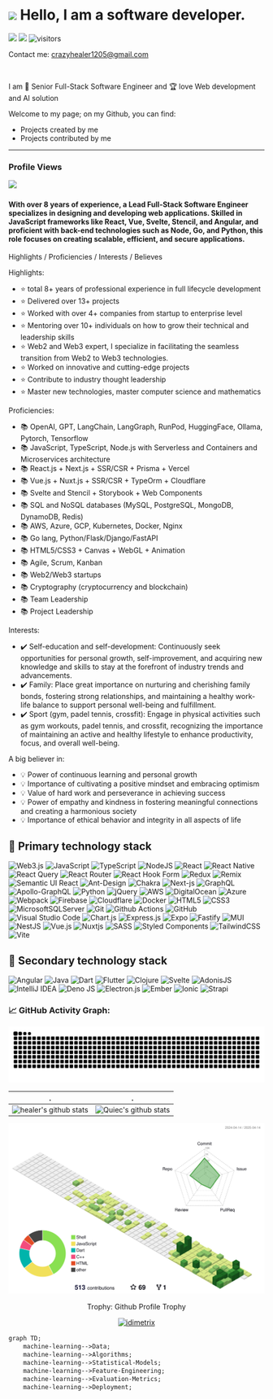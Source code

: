 # <img src="https://media.giphy.com/media/hvRJCLFzcasrR4ia7z/giphy.gif" width="30px"> Hello, I am a software developer.

<p>
    <a href="https://github.com/healer-1205/healer-1205"><img src="https://img.shields.io/badge/status-updating-brightgreen.svg"></a>
    <a href="https://github.com/healer-1205/healer-1205/graphs/contributors"><img src="https://img.shields.io/github/contributors/idimetrix/idimetrix?color=blue"></a>
    <img src="https://visitor-badge.laobi.icu/badge?page_id=idimetrix" alt="visitors"/>   
</p>
<p> Contact me: <a href="mailto:crazyhealer1205@gmail.com">crazyhealer1205@gmail.com </a> </p>
<br />

I am 🧙 Senior Full-Stack Software Engineer and 🏆 love Web development and AI solution

Welcome to my page; on my Github, you can find:

- Projects created by me
- Projects contributed by me

---

### Profile Views

![](https://count.getloli.com/get/@idimetrix.github.readme)

#### With over 8 years of experience, a Lead Full-Stack Software Engineer specializes in designing and developing web applications. Skilled in JavaScript frameworks like React, Vue, Svelte, Stencil, and Angular, and proficient with back-end technologies such as Node, Go, and Python, this role focuses on creating scalable, efficient, and secure applications.

<summary>Highlights / Proficiencies / Interests / Believes</summary>

Highlights:

- ⭐ total 8+ years of professional experience in full lifecycle development
- ⭐ Delivered over 13+ projects
- ⭐ Worked with over 4+ companies from startup to enterprise level
- ⭐ Mentoring over 10+ individuals on how to grow their technical and leadership skills
- ⭐ Web2 and Web3 expert, I specialize in facilitating the seamless transition from Web2 to Web3 technologies.
- ⭐ Worked on innovative and cutting-edge projects
- ⭐ Contribute to industry thought leadership
- ⭐ Master new technologies, master computer science and mathematics

Proficiencies:

- 📚 OpenAI, GPT, LangChain, LangGraph, RunPod, HuggingFace, Ollama, Pytorch, Tensorflow
- 📚 JavaScript, TypeScript, Node.js with Serverless and Containers and Microservices architecture
- 📚 React.js + Next.js + SSR/CSR + Prisma + Vercel
- 📚 Vue.js + Nuxt.js + SSR/CSR + TypeOrm + Cloudflare
- 📚 Svelte and Stencil + Storybook + Web Components
- 📚 SQL and NoSQL databases (MySQL, PostgreSQL, MongoDB, DynamoDB, Redis)
- 📚 AWS, Azure, GCP, Kubernetes, Docker, Nginx
- 📚 Go lang, Python/Flask/Django/FastAPI
- 📚 HTML5/CSS3 + Canvas + WebGL + Animation
- 📚 Agile, Scrum, Kanban
- 📚 Web2/Web3 startups
- 📚 Cryptography (cryptocurrency and blockchain)
- 📚 Team Leadership
- 📚 Project Leadership

Interests:

- ✔️ Self-education and self-development: Continuously seek opportunities for personal growth, self-improvement, and acquiring new knowledge and skills to stay at the forefront of industry trends and advancements.
- ✔️ Family: Place great importance on nurturing and cherishing family bonds, fostering strong relationships, and maintaining a healthy work-life balance to support personal well-being and fulfillment.
- ✔️ Sport (gym, padel tennis, crossfit): Engage in physical activities such as gym workouts, padel tennis, and crossfit, recognizing the importance of maintaining an active and healthy lifestyle to enhance productivity, focus, and overall well-being.

A big believer in:

- 💡 Power of continuous learning and personal growth
- 💡 Importance of cultivating a positive mindset and embracing optimism
- 💡 Value of hard work and perseverance in achieving success
- 💡 Power of empathy and kindness in fostering meaningful connections and creating a harmonious society
- 💡 Importance of ethical behavior and integrity in all aspects of life

## 🥇 Primary technology stack

![Web3.js](https://img.shields.io/badge/web3.js-F16822?style=for-the-badge&logo=web3.js&logoColor=white)
![JavaScript](https://img.shields.io/badge/javascript-%23323330.svg?style=for-the-badge&logo=javascript&logoColor=%23F7DF1E)
![TypeScript](https://img.shields.io/badge/-TypeScript-007ACC?style=for-the-badge&logo=typescript&logoColor=white)
![NodeJS](https://img.shields.io/badge/node.js-6DA55F?style=for-the-badge&logo=node.js&logoColor=white)
![React](https://img.shields.io/badge/react-%2320232a.svg?style=for-the-badge&logo=react&logoColor=%2361DAFB)
![React Native](https://img.shields.io/badge/react_native-%2320232a.svg?style=for-the-badge&logo=react&logoColor=%2361DAFB)
![React Query](https://img.shields.io/badge/-React%20Query-FF4154?style=for-the-badge&logo=react%20query&logoColor=white)
![React Router](https://img.shields.io/badge/React_Router-CA4245?style=for-the-badge&logo=react-router&logoColor=white)
![React Hook Form](https://img.shields.io/badge/React%20Hook%20Form-%23EC5990.svg?style=for-the-badge&logo=reacthookform&logoColor=white)
![Redux](https://img.shields.io/badge/redux-%23593d88.svg?style=for-the-badge&logo=redux&logoColor=white)
![Remix](https://img.shields.io/badge/remix-%23000.svg?style=for-the-badge&logo=remix&logoColor=white)
![Semantic UI React](https://img.shields.io/badge/Semantic%20UI%20React-%2335BDB2.svg?style=for-the-badge&logo=SemanticUIReact&logoColor=white)
![Ant-Design](https://img.shields.io/badge/-AntDesign-%230170FE?style=for-the-badge&logo=ant-design&logoColor=white)
![Chakra](https://img.shields.io/badge/chakra-%234ED1C5.svg?style=for-the-badge&logo=chakraui&logoColor=white)
![Next-js](https://img.shields.io/badge/Next-black?style=for-the-badge&logo=next.js&logoColor=white)
![GraphQL](https://img.shields.io/badge/-GraphQL-E10098?style=for-the-badge&logo=graphql&logoColor=white)
![Apollo-GraphQL](https://img.shields.io/badge/-ApolloGraphQL-311C87?style=for-the-badge&logo=apollo-graphql)
![Python](https://img.shields.io/badge/python-3670A0?style=for-the-badge&logo=python&logoColor=ffdd54)
![jQuery](https://img.shields.io/badge/jquery-%230769AD.svg?style=for-the-badge&logo=jquery&logoColor=white)
![AWS](https://img.shields.io/badge/AWS-%23FF9900.svg?style=for-the-badge&logo=amazon-aws&logoColor=white)
![DigitalOcean](https://img.shields.io/badge/DigitalOcean-%230167ff.svg?style=for-the-badge&logo=digitalOcean&logoColor=white)
![Azure](https://img.shields.io/badge/azure-%230072C6.svg?style=for-the-badge&logo=azure-devops&logoColor=white)
![Webpack](https://img.shields.io/badge/-Webpack-8DD6F9?style=for-the-badge&logo=webpack&logoColor=white)
![Firebase](https://img.shields.io/badge/firebase-%23039BE5.svg?style=for-the-badge&logo=firebase)
![Cloudflare](https://img.shields.io/badge/Cloudflare-F38020?style=for-the-badge&logo=Cloudflare&logoColor=white)
![Docker](https://img.shields.io/badge/-Docker-46a2f1?style=for-the-badge&logo=docker&logoColor=white)
![HTML5](https://img.shields.io/badge/-HTML5-E34F26?style=for-the-badge&logo=html5&logoColor=white)
![CSS3](https://img.shields.io/badge/css3-%231572B6.svg?style=for-the-badge&logo=css3&logoColor=white)
![MicrosoftSQLServer](https://img.shields.io/badge/Microsoft%20SQL%20Sever-CC2927?style=for-the-badge&logo=microsoft%20sql%20server&logoColor=white)
![Git](https://img.shields.io/badge/-Git-F05032?style=for-the-badge&logo=git&logoColor=white)
![Github Actions](https://img.shields.io/badge/-Github_Actions-2088FF?style=for-the-badge&logo=github-actions&logoColor=white)
![GitHub](https://img.shields.io/badge/github-%23121011.svg?style=for-the-badge&logo=github&logoColor=white)
![Visual Studio Code](https://img.shields.io/badge/Visual%20Studio%20Code-0078d7.svg?style=for-the-badge&logo=visual-studio-code&logoColor=white)
![Chart.js](https://img.shields.io/badge/chart.js-F5788D.svg?style=for-the-badge&logo=chart.js&logoColor=white)
![Express.js](https://img.shields.io/badge/express.js-%23404d59.svg?style=for-the-badge&logo=express&logoColor=%2361DAFB)
![Expo](https://img.shields.io/badge/expo-1C1E24?style=for-the-badge&logo=expo&logoColor=#D04A37)
![Fastify](https://img.shields.io/badge/fastify-%23000000.svg?style=for-the-badge&logo=fastify&logoColor=white)
![MUI](https://img.shields.io/badge/MUI-%230081CB.svg?style=for-the-badge&logo=mui&logoColor=white)
![NestJS](https://img.shields.io/badge/nestjs-%23E0234E.svg?style=for-the-badge&logo=nestjs&logoColor=white)
![Vue.js](https://img.shields.io/badge/vuejs-%2335495e.svg?style=for-the-badge&logo=vuedotjs&logoColor=%234FC08D)
![Nuxtjs](https://img.shields.io/badge/Nuxt-002E3B?style=for-the-badge&logo=nuxtdotjs&logoColor=#00DC82)
![SASS](https://img.shields.io/badge/SASS-hotpink.svg?style=for-the-badge&logo=SASS&logoColor=white)
![Styled Components](https://img.shields.io/badge/styled--components-DB7093?style=for-the-badge&logo=styled-components&logoColor=white)
![TailwindCSS](https://img.shields.io/badge/tailwindcss-%2338B2AC.svg?style=for-the-badge&logo=tailwind-css&logoColor=white)
![Vite](https://img.shields.io/badge/vite-%23646CFF.svg?style=for-the-badge&logo=vite&logoColor=white)

## 🥈 Secondary technology stack

![Angular](https://img.shields.io/badge/angular-%23DD0031.svg?style=for-the-badge&logo=angular&logoColor=white)
![Java](https://img.shields.io/badge/java-%23ED8B00.svg?style=for-the-badge&logo=java&logoColor=white)
![Dart](https://img.shields.io/badge/dart-%230175C2.svg?style=for-the-badge&logo=dart&logoColor=white)
![Flutter](https://img.shields.io/badge/Flutter-%2302569B.svg?style=for-the-badge&logo=Flutter&logoColor=white)
![Clojure](https://img.shields.io/badge/Clojure-%23Clojure.svg?style=for-the-badge&logo=Clojure&logoColor=Clojure)
![Svelte](https://img.shields.io/badge/svelte-%23f1413d.svg?style=for-the-badge&logo=svelte&logoColor=white)
![AdonisJS](https://img.shields.io/badge/adonisjs-%23220052.svg?style=for-the-badge&logo=adonisjs&logoColor=white)
![IntelliJ IDEA](https://img.shields.io/badge/IntelliJIDEA-000000.svg?style=for-the-badge&logo=intellij-idea&logoColor=white)
![Deno JS](https://img.shields.io/badge/deno%20js-000000?style=for-the-badge&logo=deno&logoColor=white)
![Electron.js](https://img.shields.io/badge/Electron-191970?style=for-the-badge&logo=Electron&logoColor=white)
![Ember](https://img.shields.io/badge/ember-1C1E24?style=for-the-badge&logo=ember.js&logoColor=#D04A37)
![Ionic](https://img.shields.io/badge/Ionic-%233880FF.svg?style=for-the-badge&logo=Ionic&logoColor=white)
![Strapi](https://img.shields.io/badge/strapi-%232E7EEA.svg?style=for-the-badge&logo=strapi&logoColor=white)


### 📈 GitHub Activity Graph:

<!--   green snake -->

![healer's github activity graph](https://raw.githubusercontent.com/idimetrix/idimetrix/output/github-contribution-grid-snake.svg)

<!--   stats + languages -->

| .                                                                                                                                                 | .                                                                                                                              |
| ------------------------------------------------------------------------------------------------------------------------------------------------- | ------------------------------------------------------------------------------------------------------------------------------ |
| ![healer's github stats](https://github-readme-stats.vercel.app/api?username=healer-1205&show_icons=true&rank_icon=github&theme=radical&include_all_commits=true) | ![Quiec's github stats](https://github-readme-stats.vercel.app/api/top-langs/?username=healer-1205&theme=radical&layout=compact) |

<!--   profile-green-animate -->

![](./profile-3d-contrib/profile-green-animate.svg)

<div align="center">
<summary>Trophy: Github Profile Trophy</summary>
</div>

<p align="center"> 
<a href="https://github.com/ryo-ma/github-profile-trophy"><img src="https://github-profile-trophy.vercel.app/?username=idimetrix" alt="idimetrix" /></a>
</p>

   <!--machine-learning-->

```mermaid
graph TD;
    machine-learning-->Data;
    machine-learning-->Algorithms;
    machine-learning-->Statistical-Models;
    machine-learning-->Feature-Engineering;
    machine-learning-->Evaluation-Metrics;
    machine-learning-->Deployment;
```
